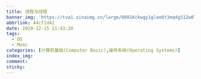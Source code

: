 ```yaml
---
title: 进程与线程
banner_img: 'https://tva1.sinaimg.cn/large/0081Kckwgy1gloe6t3mq4g312w0lwqva.gif'
abbrlink: 44cf1d42
date: 2020-12-15 11:43:20
tags:
  - OS
  - Mooc
categories: [计算机基础(Computer Basic),操作系统(Operating Systems)]
index_img:
comment:
sticky:
---
```











